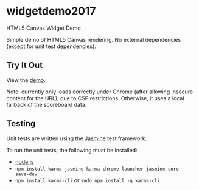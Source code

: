 # widgetdemo2017
HTML5 Canvas Widget Demo

Simple demo of HTML5 Canvas rendering. No external dependencies (except for unit test dependencies).

## Try It Out
View the [demo](https://skyschulz.github.io/widgetdemo2017/).

Note: currently only loads correctly under Chrome (after allowing insecure content for the URL), due to CSP restrictions. Otherwise, it uses a local fallback of the scoreboard data.

## Testing
Unit tests are written using the [Jasmine](https://jasmine.github.io) test framework.

To run the unit tests, the following must be installed:
 * [node.js](https://nodejs.org/en/)
 * `npm install karma-jasmine karma-chrome-launcher jasmine-core --save-dev`
 * `npm install karma-cli` or `sudo npm install -g karma-cli`